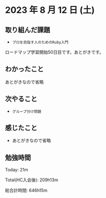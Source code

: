 # 2023 年 8 月 12 日 (土)

## 取り組んだ課題

- `プロを目指す人のためのRuby入門`

ロードマップ学習開始50日目です。あとがきです。

## わかったこと

あとがきなので省略

## 次やること

- `グループ分け問題`

## 感じたこと

- あとがきなので省略


## 勉強時間

Today: 21m

Total(HC入会後): 209h13m

総合計時間: 646h15m
